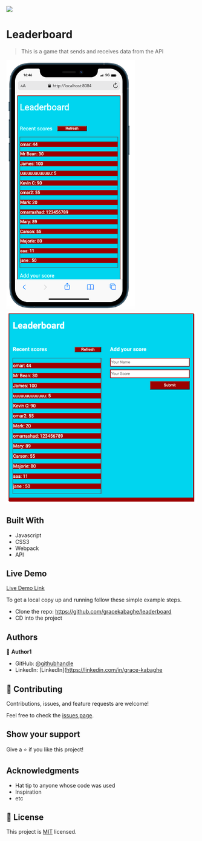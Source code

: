 ![](https://img.shields.io/badge/Microverse-blueviolet)

# Leaderboard

> This is a game that sends and receives data from the API

![screenshot](./app/Lmobile.png)
![screenshot](./app/Ldesk.png)

## Built With

- Javascript
- CSS3
- Webpack
- API

## Live Demo

[Live Demo Link](https://gracekabaghe.github.io/leaderboard/)


To get a local copy up and running follow these simple example steps.

- Clone the repo: https://github.com/gracekabaghe/leaderboard
- CD into the project



## Authors

👤 **Author1**

- GitHub: [@githubhandle](https://github.com/gracekabaghe)
- LinkedIn: [LinkedIn](https://linkedin.com/in/grace-kabaghe
## 🤝 Contributing

Contributions, issues, and feature requests are welcome!

Feel free to check the [issues page](../../issues/).

## Show your support

Give a ⭐️ if you like this project!

## Acknowledgments

- Hat tip to anyone whose code was used
- Inspiration
- etc

## 📝 License

This project is [MIT](./MIT.md) licensed.